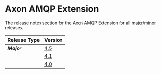 # Axon AMQP Extension

The release notes section for the Axon AMQP Extension for all major/minor releases.

| Release Type | Version |
| :--- | :--- |
| _**Major**_ | [4.5](rn-af-major-releases.md#release-45---alpha) |
|  | [4.1](rn-cdi-major-releases.md#release-41---alpha) |
|  | [4.0](rn-cdi-major-releases.md#release-40---alpha) |

